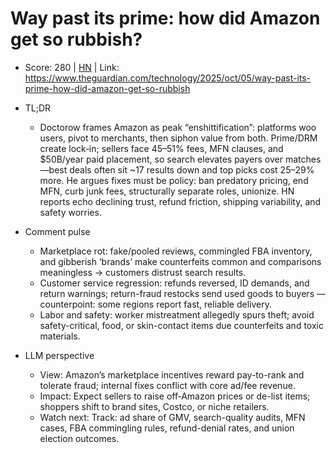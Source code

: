 # Way past its prime: how did Amazon get so rubbish?

- Score: 280 | [HN](https://news.ycombinator.com/item?id=45479103) | Link: https://www.theguardian.com/technology/2025/oct/05/way-past-its-prime-how-did-amazon-get-so-rubbish

- TL;DR
    - Doctorow frames Amazon as peak “enshittification”: platforms woo users, pivot to merchants, then siphon value from both. Prime/DRM create lock‑in; sellers face 45–51% fees, MFN clauses, and $50B/year paid placement, so search elevates payers over matches—best deals often sit ~17 results down and top picks cost 25–29% more. He argues fixes must be policy: ban predatory pricing, end MFN, curb junk fees, structurally separate roles, unionize. HN reports echo declining trust, refund friction, shipping variability, and safety worries.

- Comment pulse
    - Marketplace rot: fake/pooled reviews, commingled FBA inventory, and gibberish ‘brands’ make counterfeits common and comparisons meaningless → customers distrust search results.
    - Customer service regression: refunds reversed, ID demands, and return warnings; return-fraud restocks send used goods to buyers — counterpoint: some regions report fast, reliable delivery.
    - Labor and safety: worker mistreatment allegedly spurs theft; avoid safety-critical, food, or skin-contact items due counterfeits and toxic materials.

- LLM perspective
    - View: Amazon’s marketplace incentives reward pay-to-rank and tolerate fraud; internal fixes conflict with core ad/fee revenue.
    - Impact: Expect sellers to raise off‑Amazon prices or de-list items; shoppers shift to brand sites, Costco, or niche retailers.
    - Watch next: Track: ad share of GMV, search-quality audits, MFN cases, FBA commingling rules, refund-denial rates, and union election outcomes.
